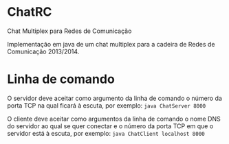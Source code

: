 ChatRC
======

Chat Multiplex para Redes de Comunicação


Implementação em java de um chat multiplex para a cadeira de Redes de Comunicação 2013/2014.

Linha de comando
================

O servidor deve aceitar como argumento da linha de comando o número da porta TCP na qual ficará à escuta, por exemplo:
`java ChatServer 8000`

O cliente deve aceitar como argumentos da linha de comando o nome DNS do servidor ao qual se quer conectar e o número da porta TCP em que o servidor está à escuta, por exemplo:
`java ChatClient localhost 8000`
